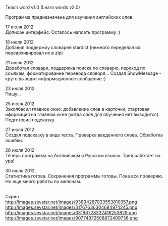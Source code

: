 Teach word v1.0 (Learn words v2.0)

Программа предназначена для изучения английских слов.

17 июля 2012<br>
Дописан интерфейс. Осталось напсать программу :) 

18 июля 2012<br>
Добавил поддержку словарей stardict (немного переделал их: переархивировал их в zip)

21 июля 2012<br>
Доработал словари, поддержка поиска по словарю, переход по ссылкам, форматирование перевода словоря...
Создал ShowMessage - круто выводит информационное сообщение :)

23 июля 2012<br>
Пишу...

25 июля 2012<br>
Заколбасил главное окно: добавление слов в карточки,
стартовая иформация на главном окне (когда слов для обучения нет выводится).
Подготовил подсказку.

27 июля 2012<br>
Создал подсказку в виде теста.
Проверка введенного слова.
Обработка ошибки.

28 июля 2012<br>
Теперь программа на Английском и Русском языках. Трей работает на ура!

30 июля 2012,<br>
Статистика готова. Сохранения программы готовы. Пока все проверяю. Но еще много работы по мелочам.

<br>Скрин<br>
http://images.sevstar.net/images/93834287033553810357.png <br>
http://images.sevstar.net/images/31767636304684974245.png <br>
http://images.sevstar.net/images/63196728332416253829.png <br>
http://images.sevstar.net/images/90774872508872409736.png <br>